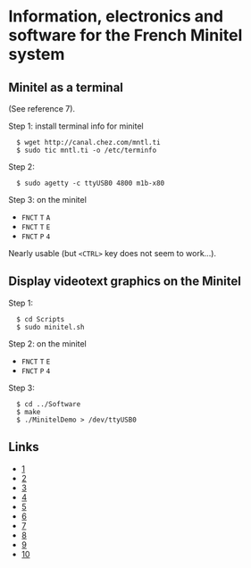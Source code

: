 Information, electronics and software for the French Minitel system
===================================================================

Minitel as a terminal
---------------------

(See reference 7).

Step 1: install terminal info for minitel

```
  $ wget http://canal.chez.com/mntl.ti
  $ sudo tic mntl.ti -o /etc/terminfo
```

Step 2: 
```
  $ sudo agetty -c ttyUSB0 4800 m1b-x80
```

Step 3: on the minitel
- `FNCT` `T` `A`
- `FNCT` `T` `E`
- `FNCT` `P` `4`

Nearly usable (but `<CTRL>` key does not seem to work...).


Display videotext graphics on the Minitel
-----------------------------------------

Step 1:
```
  $ cd Scripts
  $ sudo minitel.sh
```

Step 2: on the minitel
- `FNCT` `T` `E`
- `FNCT` `P` `4`

Step 3: 
```
  $ cd ../Software
  $ make
  $ ./MinitelDemo > /dev/ttyUSB0
```

Links
-----

- [1](https://jbellue.github.io/stum1b/#0-1)
- [2](http://hxc2001.free.fr/minitel/index.html)
- [3](https://blog.typogabor.com/2007/10/28/dada-le-minitel-bien-involontairement-oui/)
- [4](https://www.goto10.fr/minitel/divers/codeurs-en-seine-minitel.pdf)
- [5](https://archive.softwareheritage.org/browse/origin/directory/?origin_url=https://github.com/01010101/Minitel/)
- [6](https://info.blaisepascal.fr/3615-tuveuxmaphoto)
- [7](https://arduiblog.com/2019/04/29/ressuscitez-le-minitel/)
- [8](https://github.com/cquest/pynitel)
- [9](https://forum.museeminitel.fr/)
- [10](https://x0r.fr/blog/5)
